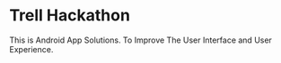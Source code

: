 # Trell Hackathon
This is Android App Solutions. To Improve The User Interface and User Experience.
